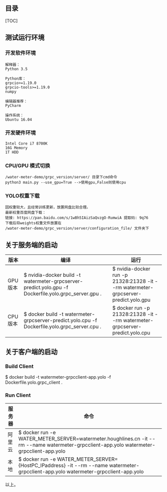 ## 目录
[TOC]

## 测试运行环境
### 开发软件环境

```
解释器：
Python 3.5

Python库：
grpcio>=1.19.0
grpcio-tools>=1.19.0
numpy

编辑器推荐：
PyCharm

操作系统：
Ubuntu 16.04

```
### 开发硬件环境
```
Intel Core i7 8700K
16G Memory
1T HDD
```
### CPU/GPU 模式切换
```
/water-meter-demo/grpc_version/server/ 目录下cmd命令
python3 main.py --use_gpu=True -->使用gpu,False则使用cpu
```
### YOLO权重下载
```
因权重较大，且经常训练更新，放置网盘比较合理。
最新权重百度网盘下载：
链接: https://pan.baidu.com/s/1wBh5IAizSaQvzgO-RumwiA 提取码: 9q76
下载后将weights权重文件放置在
/water-meter-demo/grpc_version/server/configuration_file/ 文件夹下
```


## 关于服务端的启动

|版本|编译|运行|
|---|----|----|
|GPU版本|$ nvidia-docker build -t watermeter-grpcserver-predict.yolo.gpu -f Dockerfile.yolo.grpc_server.gpu . | $ nvidia-docker run -p 21328:21328 -it --rm watermeter-grpcserver-predict.yolo.gpu |
|CPU版本|$ docker build -t watermeter-grpcserver-predict.yolo.cpu -f Dockerfile.yolo.grpc_server.cpu . | $ docker run -p 21328:21328 -it --rm watermeter-grpcserver-predict.yolo.cpu |

## 关于客户端的启动

### Build Client
$ docker build -t watermeter-grpcclient-app.yolo -f Dockerfile.yolo.grpc_client .

### Run Client
|服务器   |命令|
|--------|---|
|阿里云   | $ docker run -e WATER_METER_SERVER=watermeter.houghlines.cn -it --rm --name watermeter-grpcclient-app.yolo watermeter-grpcclient-app.yolo |
|本地     | $ docker run -e WATER_METER_SERVER={HostPC_IPaddress} -it --rm --name watermeter-grpcclient-app.yolo watermeter-grpcclient-app.yolo |

以上。
